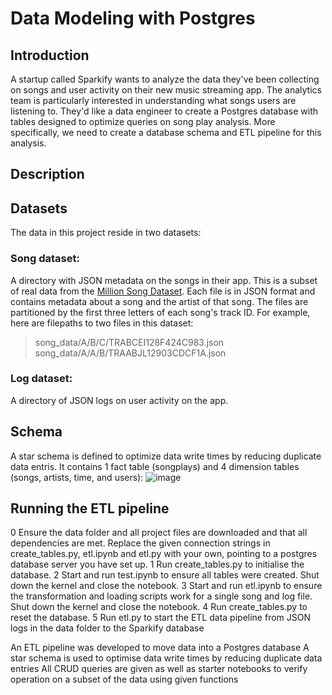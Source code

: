 # Data Modeling with Postgres
## Introduction
A startup called Sparkify wants to analyze the data they've been collecting on songs and user activity on their new music streaming app. The analytics team is particularly interested in understanding what songs users are listening to. 
They'd like a data engineer to create a Postgres database with tables designed to optimize queries on song play analysis. More specifically, we need to create a database schema and ETL pipeline for this analysis.

## Description

## Datasets
The data in this project reside in two datasets:
### Song dataset: 
A directory with JSON metadata on the songs in their app.
This is a subset of real data from the [Million Song Dataset](http://millionsongdataset.com/). Each file is in JSON format and contains metadata about a song and the artist of that song. The files are partitioned by the first three letters of each song's track ID. For example, here are filepaths to two files in this dataset:
> song_data/A/B/C/TRABCEI128F424C983.json   
> song_data/A/A/B/TRAABJL12903CDCF1A.json

### Log dataset:
A directory of JSON logs on user activity on the app.

## Schema
A star schema is defined to optimize data write times by reducing duplicate data entris. It contains 1 fact table (songplays) and 4 dimension tables (songs, artists, time, and users):
![image](https://user-images.githubusercontent.com/60242372/120561899-41311080-c3ba-11eb-9497-496e10575a54.png)


## Running the ETL pipeline
0 Ensure the data folder and all project files are downloaded and that all dependencies are met. Replace the given connection strings in create_tables.py, etl.ipynb and etl.py with your own, pointing to a postgres database server you have set up.
1 Run create_tables.py to initialise the database.
2 Start and run test.ipynb to ensure all tables were created. Shut down the kernel and close the notebook.
3 Start and run etl.ipynb to ensure the transformation and loading scripts work for a single song and log file. Shut down the kernel and close the notebook.
4 Run create_tables.py to reset the database.
5 Run etl.py to start the ETL data pipeline from JSON logs in the data folder to the Sparkify database


An ETL pipeline was developed to move data into a Postgres database
A star schema is used to optimise data write times by reducing duplicate data entries
All CRUD queries are given as well as starter notebooks to verify operation on a subset of the data using given functions
